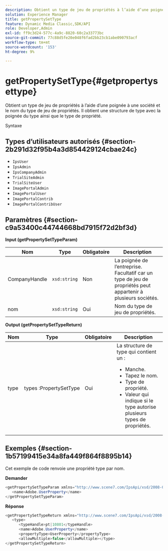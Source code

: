 ```yaml
---
description: Obtient un type de jeu de propriétés à l’aide d’une poignée à une société et le nom du type de jeu de propriétés. Il obtient une structure de type avec la poignée du type ainsi que le type de propriété.
solution: Experience Manager
title: getPropertySetType
feature: Dynamic Media Classic,SDK/API
role: Developer,Admin
exl-id: ff9c3d24-577c-4a9c-8820-60c2a33773bc
source-git-commit: 77c88d5fe20e048f6fad2bb23cb1abe090793acf
workflow-type: tm+mt
source-wordcount: '153'
ht-degree: 9%

---
```


# getPropertySetType{#getpropertysettype}

Obtient un type de jeu de propriétés à l’aide d’une poignée à une société et le nom du type de jeu de propriétés. Il obtient une structure de type avec la poignée du type ainsi que le type de propriété.

Syntaxe

## Types d’utilisateurs autorisés {#section-2b291d32f95b4a3d854429124cbae24c}

* `IpsUser`
* `IpsAdmin`
* `IpsCompanyAdmin`
* `TrialSiteAdmin`
* `TrialSiteUser`
* `ImagePortalAdmin`
* `ImagePortalUser`
* `ImagePortalContrib`
* `ImagePortalContribUser`

## Paramètres {#section-c9a53400c44744668bd7915f72d2bf3d}

**Input (getPropertySetTypeParam)**

| Nom | Type | Obligatoire | Description |
|---|---|---|---|
| CompanyHandle | `xsd:string` | Non | La poignée de l’entreprise. Facultatif car un type de jeu de propriétés peut appartenir à plusieurs sociétés. |
| nom | `xsd:string` | Oui | Nom du type de jeu de propriétés. |

**Output (getPropertySetTypeReturn)**

<table id="table_F2724F6B706C4F658AED99290E29F3E6"> 
 <thead> 
  <tr> 
   <th colname="col1" class="entry"> Nom </th> 
   <th colname="col2" class="entry"> Type </th> 
   <th colname="col3" class="entry"> Obligatoire </th> 
   <th colname="col4" class="entry"> Description </th> 
  </tr> 
 </thead>
 <tbody> 
  <tr> 
   <td colname="col1"> <span class="codeph"><span class="varname"> type</span> </span> </td> 
   <td colname="col2"> <span class="codeph"> types :PropertySetType</span> </td> 
   <td colname="col3"> Oui </td> 
   <td colname="col4">La structure de type qui contient un : 
    <ul id="ul_FC028882124D4CD6870A076CBFB80333"> 
     <li id="li_9F36539C51ED48EDBECCD6A07A4FDD4A">Manche. </li> 
     <li id="li_6004406A0D1341648A714FF3C61E4004">Tapez le nom. </li> 
     <li id="li_29F6CA9D8B134ED3B10B6BDBB41BF607">Type de propriété. </li> 
     <li id="li_A2354354541A4F1AB7234F65F2B61A40">Valeur qui indique si le type autorise plusieurs types de propriétés. </li> 
    </ul> </td> 
  </tr> 
 </tbody> 
</table>

## Exemples {#section-1b57199415e34a8fa449f864f8895b14}

Cet exemple de code renvoie une propriété type par nom.

**Demander**

```java
<getPropertySetTypeParam xmlns="http://www.scene7.com/IpsApi/xsd/2008-01-15">
   <name>Adobe.UserProperty</name>
</getPropertySetTypeParam>
```

**Réponse**

```java
<getPropertySetTypeReturn xmlns="http://www.scene7.com/IpsApi/xsd/2008-01-15">
   <type>
      <typeHandle>pt|10801</typeHandle>
      <name>Adobe.UserProperty</name>
      <propertyType>UserProperty</propertyType>
      <allowMultiple>false</allowMultiple></type>
</getPropertySetTypeReturn>
```
